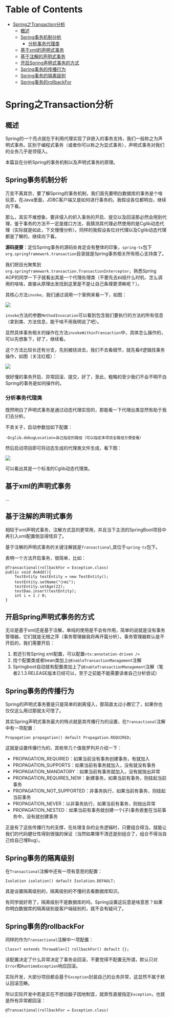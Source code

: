 # Table of Contents

* [Spring之Transaction分析](#spring之transaction分析)
    * [概述](#概述)
    * [Spring事务机制分析](#spring事务机制分析)
        * [分析事务代理类](#分析事务代理类)
    * [基于xml的声明式事务](#基于xml的声明式事务)
    * [基于注解的声明式事务](#基于注解的声明式事务)
    * [开启Spring声明式事务的方式](#开启spring声明式事务的方式)
    * [Spring事务的传播行为](#spring事务的传播行为)
    * [Spring事务的隔离级别](#spring事务的隔离级别)
    * [Spring事务的rollbackFor](#spring事务的rollbackfor)


# Spring之Transaction分析

## 概述

Spring的一个亮点就在于利用代理实现了非嵌入的事务支持，我们一般称之为声明式事务。区别于编程式事务（或者你可以称之为显式事务），声明式事务对我们的业务几乎是领侵入。

本篇旨在分析Spring的事务机制以及声明式事务的原理。

## Spring事务机制分析

万变不离其宗，要了解Spring的事务机制，我们首先要明白数据库的事务是个啥玩意，在Java里面，JDBC客户端又是如何进行事务的。我假设各位都明白，继续向下看。

那么，其实不难想象，要非侵入的织入事务的开启、提交以及回滚那必然会用到代理，鉴于事务的方法不一定是接口方法，我猜测其代理必然使用的是Cglib动态代理（实际就是如此，下文慢慢分析）。同样的我假设各位对代理以及Cglib动态代理都是了解的，继续向下看。

**源码提要**：定位Spring事务的源码处肯定会有整体的印象，`spring-tx`包下`org.springframework.transaction`目录就是Spring事务相关所有核心支持类了。


我们把目光聚焦到`org.springframework.transaction.TransactionInterceptor`，熟悉Spring AOP的同学一下子就看出其是一个代理处理类（不要先去纠结什么时机、怎么调用的啥啥，直接从原理出发找到这里是不是让自己条理更清晰呢？）。

其核心方法`invoke`，我们通过调用一个案例来看一下，如图：

![](http://img.yelizi.top/847a0341-41a0-4a52-a942-51ae4cc2638b.jpg$xyz)

`invoke`方法的参数`MethodInvocation`可以看到包含我们要执行的方法的所有信息（拿到类、方法信息，能干啥不用我明说了吧）。

显然具体事务相关的操作在方法`invokeWithinTransaction`中，具体怎么操作的，可以先想象下，好了，继续看。

这个方法比较长还有分支，先别被绕进去，我们不去看细节，就先看if逻辑找事务操作，如图（关注红框）：

![](http://img.yelizi.top/f6b829e9-bc2e-4b96-ab19-0d9b997a2292.jpg$xyz)


很好懂的事务开启、异常回滚、提交，好了，至此，粗略的至少我们不会不明不白Spring的事务是如何操作的。


### 分析事务代理类

既然明白了声明式事务是通过动态代理实现的，那能看一下代理出类显然有助于我们去分析。

不卖关子，启动参数加如下配置：

```
-Dcglib.debugLocation=自己指定的路径（可以指定本项目全路径方便查看）
```

然后启动项目即可将动态生成的代理类文件生成，看下图：

![](http://img.yelizi.top/bc683d57-2ce9-4efb-bff2-4846052ffd6a.jpg$xyz)

可以看出其是一个标准的Cglib动态代理类。


## 基于xml的声明式事务

...


## 基于注解的声明式事务

相较于xml声明式事务，注解方式显的更常用，并且当下主流的SpringBoot项目中再引入xml配置倒显得怪异了。

基于注解的声明式事务的关键注解就是`Transactional`,其位于`spring-tx`包下。

表明一个方法开启事务，很简单，比如：

```
@Transactional(rollbackFor = Exception.class)
public void doAdd(){
    TestEntity testEntity = new TestEntity();
    testEntity.setName("小mi");
    testEntity.setAge(22);
    testDao.insert(testEntity);
    int i = 1 / 0;
}
```

## 开启Spring声明式事务的方式

无论是基于xml还是基于注解，单纯的使用是不会有作用，简单的说就是没有事务管理器，它们就是无根之萍（事务管理器我将再开篇分析）。事务管理器默认是不开启的，我们需要开启：

1. 若还引有Spring xml配置，可以配置`<tx:annotation-driven />`
2. 找个配置类或者bean类加上`@EnableTransactionManagement`注解
3. Springboot自动就有配置类加上了`@EnableTransactionManagement`注解（笔者2.1.3.RELEASE版本已经可以，至于之前能不能需要读者自己分析尝试）


## Spring事务的传播行为

Spring的声明式事务要是只是简单的剥离侵入，那简直太过小瞧它了，如果你也仅仅这么用过那就太可惜了。

其实Spring声明式事务最大的特点就是其传播行为的设置，在`Transactional`注解中有一项配置：

```
Propagation propagation() default Propagation.REQUIRED;
```

这就是设置传播行为的，其枚举几个值我罗列并介绍一下：

- PROPAGATION_REQUIRED：如果当前没有事务创建事务，有就加入
- PROPAGATION_SUPPORTS：如果当前有事务就加入，没有就没有事务
- PROPAGATION_MANDATORY：如果当前有事务就加入，没有就抛出异常
- PROPAGATION_REQUIRES_NEW：新建事务，如果当前有事务，则挂起当前事务
- PROPAGATION_NOT_SUPPORTED：非事务执行，如果当前有事务，则挂起当前事务
- PROPAGATION_NEVER：以非事务执行，如果当前有事务，则抛出异常
- PROPAGATION_NESTED：如果当前有事务就创建一个(子)事务嵌套在当前事务中，没有就创建事务


正是有了这些传播行为的支撑，在处理复杂的业务逻辑时，只要组合得当，就能让我们的代码健壮性得到很强的保证（当然如果理不清还是别组合了，组合不得当自己给自己埋Bug）。


## Spring事务的隔离级别

在`Transactional`注解中还有一项有意思的配置：

```
Isolation isolation() default Isolation.DEFAULT;
```

其是设置隔离级别的，隔离级别的不懂的去看数据库知识。

有同学就好奇了，隔离级别不是数据库的吗，Spring设置这玩意是啥意思？如果你明白数据库的隔离级别是客户端级别的，就不会有疑问了。

## Spring事务的rollbackFor


同样的作为`Transactional`注解中一项配置：

```
Class<? extends Throwable>[] rollbackFor() default {};
```

该配置决定了什么异常决定了事务会回滚，不要觉得不配置无所谓，默认只对`Error`和`RuntimeException`响应回滚。

实际开发，大部分项目都会基于`Exception`封装自己的业务异常，这显然不属于默认回滚范畴。

所以实际开发中若是实在不想动脑子因地制宜，就索性直接指定`Exception`，也就是所有异常都回滚：

```
@Transactional(rollbackFor = Exception.class)
```